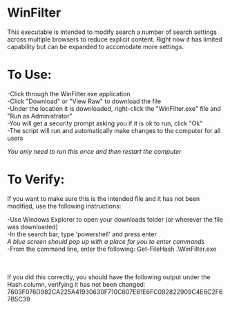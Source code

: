 # WinFilter

This executable is intended to modify search a number of search settings across multiple browsers to reduce explicit content. Right now it has limited capability but can be expanded to accomodate more settings.



# To Use:

-Click through the WinFilter.exe application </br>
-Click "Download" or "View Raw" to download the file </br>
-Under the location it is downloaded, right-click the "WinFilter.exe" file and "Run as Administrator" </br>
-You will get a security prompt asking you if it is ok to run, click "Ok" </br>
-The script will run and automatically make changes to the computer for all users </br>

*You only need to run this once and then restart the computer*




# To Verify:

If you want to make sure this is the intended file and it has not been modified, use the following instructions:

-Use Windows Explorer to open your downloads folder (or wherever the file was downloaded) </br>
-In the search bar, type 'powershell' and press enter </br>
  *A blue screen should pop up with a place for you to enter commands* </br>
-From the command line, enter the following: Get-FileHash .\WinFilter.exe </br></br></br>

If you did this correctly, you should have the following output under the Hash column, verifying it has not been changed:</br>
7603F076D982CA225A41930630F710C607E81E6FC092822909C4E6C2F67B5C39

